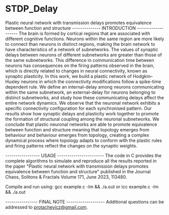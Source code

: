 # STDP_Delay
Plastic neural network with transmission delays promotes equivalence between function and structure
-------------- INTRODUCTION -------------------
The brain is formed by cortical regions that are associated with different cognitive functions. Neurons within the same region are more likely to connect than neurons in distinct regions, making the brain network to have characteristics of a network of subnetworks. The values of synaptic delays between neurons of different subnetworks are greater than those of the same subnetworks. This difference in communication time between neurons has consequences on the firing patterns observed in the brain, which is directly related to changes in neural connectivity, known as synaptic plasticity. In this work, we build a plastic network of Hodgkin–Huxley neurons in which the connectivity modifications follow a spike-time dependent rule. We define an internal-delay among neurons communicating within the same subnetwork, an external-delay for neurons belonging to distinct subnetworks, and study how these communicating delays affect the entire network dynamics. We observe that the neuronal network exhibits a specific connectivity configuration for each synchronised pattern. Our results show how synaptic delays and plasticity work together to promote the formation of structural coupling among the neuronal subnetworks. We conclude that plastic neuronal networks are able to promote equivalence between function and structure meaning that topology emerges from behaviour and behaviour emerges from topology, creating a complex dynamical process where topology adapts to conform with the plastic rules and firing patterns reflect the changes on the synaptic weights.

----------------- USAGE -----------------------
The code in C provides the complete algorithms to simulate and reproduce all the results reported in the paper "Plastic neural network with transmission delays promotes equivalence between function and structure" published in the Journal Chaos, Solitons $\&$ Fractals
Volume 171, June 2023, 113480.

Compile and run using:
gcc example.c -lm && ./a.out
or 
icc example.c -lm && ./a.out

---------------- FINAL NOTE -------------------
Additional questions can be addressed to protachevicz@gmail.com.
